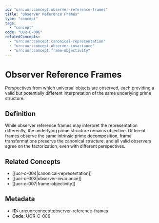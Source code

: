 ```yaml
---
id: "urn:uor:concept:observer-reference-frames"
title: "Observer Reference Frames"
type: "concept"
tags:
  - "concept"
code: "UOR-C-006"
relatedConcepts:
  - "urn:uor:concept:canonical-representation"
  - "urn:uor:concept:observer-invariance"
  - "urn:uor:concept:frame-objectivity"
---
```


# Observer Reference Frames

Perspectives from which universal objects are observed, each providing a valid but potentially different interpretation of the same underlying prime structure.

## Definition

While observer reference frames may interpret the representation differently, the underlying prime structure remains objective. Different frames observe the same intrinsic prime decomposition, frame transformations preserve the canonical structure, and all valid observers agree on the factorization, even with different perspectives.

## Related Concepts

- [[uor-c-004|canonical-representation]]
- [[uor-c-003|observer-invariance]]
- [[uor-c-007|frame-objectivity]]

## Metadata

- **ID:** urn:uor:concept:observer-reference-frames
- **Code:** UOR-C-006
